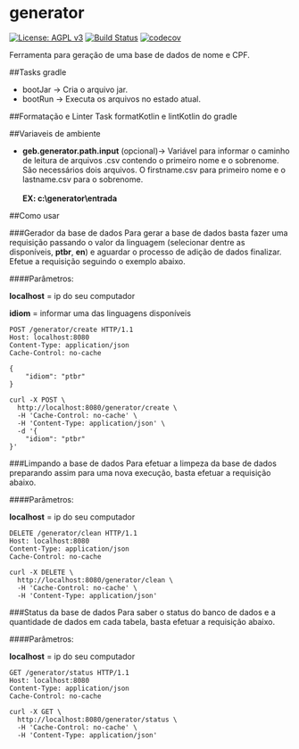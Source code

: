 # generator

[![License: AGPL v3](https://img.shields.io/badge/License-AGPL%20v3-blue.svg)](https://www.gnu.org/licenses/agpl-3.0)
[![Build Status](https://travis-ci.org/diogoalbuquerque/generator-data.svg?branch=master)](https://travis-ci.org/diogoalbuquerque/generator-data)
[![codecov](https://codecov.io/gh/diogoalbuquerque/generator-data/branch/master/graph/badge.svg)](https://codecov.io/gh/diogoalbuquerque/generator-data)

Ferramenta para geração de uma base de dados de nome e CPF.

##Tasks gradle
* bootJar -> Cria o arquivo jar.
* bootRun -> Executa os arquivos no estado atual.

##Formatação e Linter
Task formatKotlin e lintKotlin do gradle

##Variaveis de ambiente
* **geb.generator.path.input** (opcional)-> Variável para informar o caminho de leitura de arquivos .csv 
contendo o primeiro nome e o sobrenome. São necessários dois arquivos. O firstname.csv para primeiro nome e
o lastname.csv para o sobrenome. <br>  
 **EX: c:\generator\entrada**


##Como usar

###Gerador da base de dados
Para gerar a base de dados basta fazer uma requisição
passando o valor da linguagem (selecionar dentre as disponíveis, **ptbr**, **en**)
e aguardar o processo de adição de dados finalizar.
Efetue a requisição seguindo o exemplo abaixo.

####Parâmetros:

**localhost** = ip do seu computador

**idiom** = informar uma das linguagens disponíveis


```
POST /generator/create HTTP/1.1
Host: localhost:8080
Content-Type: application/json
Cache-Control: no-cache

{
	"idiom": "ptbr"
}
```

```
curl -X POST \
  http://localhost:8080/generator/create \
  -H 'Cache-Control: no-cache' \
  -H 'Content-Type: application/json' \
  -d '{
	"idiom": "ptbr"
}'
```

###Limpando a base de dados
Para efetuar a limpeza da base de dados preparando assim para uma nova execução,
basta efetuar a requisição abaixo.

####Parâmetros:

**localhost** = ip do seu computador

```
DELETE /generator/clean HTTP/1.1
Host: localhost:8080
Content-Type: application/json
Cache-Control: no-cache
```

```
curl -X DELETE \
  http://localhost:8080/generator/clean \
  -H 'Cache-Control: no-cache' \
  -H 'Content-Type: application/json'
```

###Status da base de dados
Para saber o status do banco de dados e a quantidade de dados em cada tabela,
basta efetuar a requisição abaixo.

####Parâmetros:

**localhost** = ip do seu computador

```
GET /generator/status HTTP/1.1
Host: localhost:8080
Content-Type: application/json
Cache-Control: no-cache
```

```
curl -X GET \
  http://localhost:8080/generator/status \
  -H 'Cache-Control: no-cache' \
  -H 'Content-Type: application/json'

```